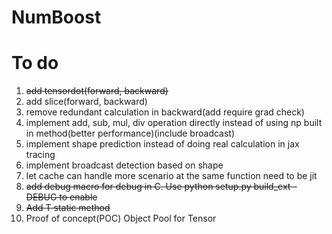 # NumBoost

# To do
1. ~~add tensordot(forward, backward)~~
2. add slice(forward, backward)
3. remove redundant calculation in backward(add require grad check)
4. implement add, sub, mul, div operation directly instead of using np built in method(better performance)(include broadcast)
5. implement shape prediction instead of doing real calculation in jax tracing
6. implement broadcast detection based on shape
7. let cache can handle more scenario at the same function need to be jit
8. ~~add debug macro for debug in C. Use python setup.py build_ext -DEBUG to enable~~
9. ~~Add T static method~~
10. Proof of concept(POC) Object Pool for Tensor
